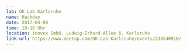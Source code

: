 ```yaml
---
lab: OK Lab Karlsruhe
name: Hackday
date: 2017-04-08
time: 10-18 Uhr
location: inovex GmbH, Ludwig-Erhard-Allee 6, Karlsruhe
link-url: https://www.meetup.com/OK-Lab-Karlsruhe/events/238540910/
---
```

